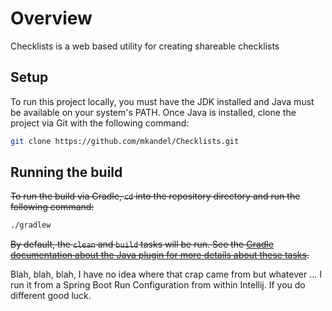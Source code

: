 # Overview
Checklists is a web based utility for creating shareable checklists

## Setup
To run this project locally, you must have the JDK installed and Java must be available on your 
system's PATH. Once Java is installed, clone the project via Git with the following command:
```bash
git clone https://github.com/mkandel/Checklists.git
```

## Running the build
~~To run the build via Gradle, `cd` into the repository directory and run the following command:~~
```bash
./gradlew
```

~~By default, the `clean` and `build` tasks will be run. See the [Gradle documentation about the Java plugin
for more details about these tasks](https://docs.gradle.org/current/userguide/java_plugin.html).~~

Blah, blah, blah, I have no idea where that crap came from but whatever ...  I run it from a Spring Boot Run
Configuration from within Intellij.  If you do different good luck.
<!---
## Commonly Used Properties
-->
